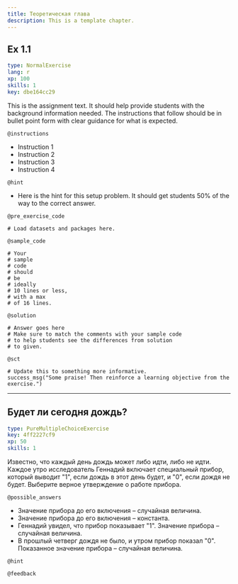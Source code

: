 ```yaml
---
title: Теоретическая глава
description: This is a template chapter.
---
```


## Ex 1.1

```yaml
type: NormalExercise
lang: r
xp: 100
skills: 1
key: dbe164cc29
```

This is the assignment text. It should help provide students with the background information needed.
The instructions that follow should be in bullet point form with clear guidance for what is expected.

`@instructions`
- Instruction 1
- Instruction 2
- Instruction 3
- Instruction 4

`@hint`
- Here is the hint for this setup problem. It should get students 50% of the way to the correct answer.

`@pre_exercise_code`

```{r}
# Load datasets and packages here.
```

`@sample_code`

```{r}
# Your
# sample
# code
# should
# be
# ideally
# 10 lines or less,
# with a max
# of 16 lines.
```

`@solution`

```{r}
# Answer goes here
# Make sure to match the comments with your sample code
# to help students see the differences from solution
# to given.
```

`@sct`

```{r}
# Update this to something more informative.
success_msg("Some praise! Then reinforce a learning objective from the exercise.")
```



---
## Будет ли сегодня дождь?

```yaml
type: PureMultipleChoiceExercise
key: 4ff2227cf9
xp: 50
skills: 1
```
Известно, что каждый день дождь может либо идти, либо не идти. Каждое утро исследователь Геннадий включает специальный прибор, который выводит "1", если дождь в этот день будет, и "0", если дождя не будет. Выберите верное утверждение о работе прибора.

`@possible_answers`

* Значение прибора до его включения – случайная величина.
* Значение прибора до его включения – константа.
* Геннадий увидел, что прибор показывает "1". Значение прибора – случайная величина. 
* В прошлый четверг дождя не было, и утром прибор показал "0". Показанное значение прибора – случайная величина. 

`@hint`

`@feedback`

